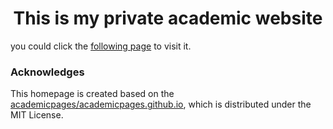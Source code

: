 <h1 align="center">
This is my private academic website
</h1>


   
you could click the [following page](https://ammydk.github.io/AmmyDKpages.github.io/) to visit it.
   
### **Acknowledges**
This homepage is created based on the [academicpages/academicpages.github.io](https://github.com/academicpages/academicpages.github.io), which is distributed under the MIT License.
